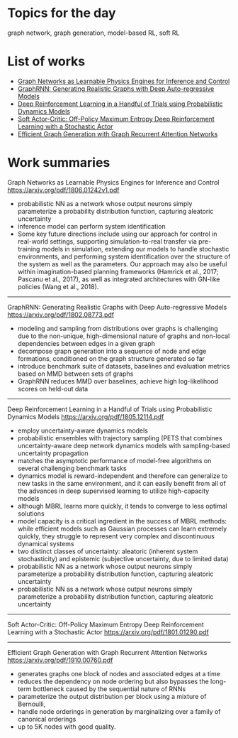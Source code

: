  # Topics for the day 

 graph network, graph generation, model-based RL, soft RL

<!-- ***************************************************** -->

# List of works
- [Graph Networks as Learnable Physics Engines for Inference and Control](#1)
- [GraphRNN: Generating Realistic Graphs with Deep Auto-regressive Models](#2)
- [Deep Reinforcement Learning in a Handful of Trials using Probabilistic Dynamics Models](#3)
- [Soft Actor-Critic: Off-Policy Maximum Entropy Deep Reinforcement Learning with a Stochastic Actor](#4)
- [Efficient Graph Generation with Graph Recurrent Attention Networks](#5)

<!-- ***************************************************** -->

# Work summaries

<a name="1"></a> 
Graph Networks as Learnable Physics Engines for Inference and Control
<https://arxiv.org/pdf/1806.01242v1.pdf>

- probabilistic NN as a network whose output neurons simply parameterize a probability distribution function, capturing aleatoric uncertainty
- inference model can perform system identification
- Some key future directions include using our approach for control in real-world settings, supporting simulation-to-real transfer via pre-training models in simulation, extending our models to handle stochastic environments, and performing system identification over the structure of the system as well as the parameters. Our approach may also be useful within imagination-based planning frameworks (Hamrick et al., 2017; Pascanu et al., 2017), as well as integrated architectures with GN-like policies (Wang et al., 2018).


--- 
<a name="2"></a> 
GraphRNN: Generating Realistic Graphs with Deep Auto-regressive Models
<https://arxiv.org/pdf/1802.08773.pdf>

- modeling and sampling from distributions over graphs is challenging due to the non-unique, high-dimensional nature of graphs and non-local dependencies between edges in a given graph
- decompose grapn generation into a sequence of node and edge formations, conditioned on the graph structure generated so far 
- introduce benchmark suite of datasets, baselines and evaluation metrics based on MMD between sets of graphs 
- GraphRNN reduces MMD over baselines, achieve high log-likelihood scores on held-out data 


--- 
<a name="3"></a> 
Deep Reinforcement Learning in a Handful of Trials using Probabilistic Dynamics Models
<https://arxiv.org/pdf/1805.12114.pdf>

- employ uncertainty-aware dynamics models
- probabilistic ensembles with trajectory sampling (PETS that combines uncertainty-aware deep network dynamics models with sampling-based uncertainty propagation
-  matches the asymptotic performance of model-free algorithms on several challenging benchmark tasks
- dynamics model is reward-independent and therefore can generalize to new tasks in the same environment, and it can easily benefit from all of the advances in deep supervised learning to utilize high-capacity models
- although MBRL learns more quickly, it tends to converge to less optimal solutions 
- model capacity is a critical ingredient in the success of MBRL methods: while efficient models such as Gaussian processes can learn extremely quickly, they struggle to represent very complex and discontinuous dynamical systems
-  two distinct classes of uncertainty: aleatoric (inherent system stochasticity) and epistemic (subjective uncertainty, due to limited data)
- probabilistic NN as a network whose output neurons simply parameterize a probability distribution function, capturing aleatoric uncertainty
- probabilistic NN as a network whose output neurons simply parameterize a probability distribution function, capturing aleatoric uncertainty


--- 
<a name="4"></a> 
Soft Actor-Critic: Off-Policy Maximum Entropy Deep Reinforcement Learning with a Stochastic Actor
<https://arxiv.org/pdf/1801.01290.pdf>



--- 
<a name="5"></a> 
Efficient Graph Generation with Graph Recurrent Attention Networks
<https://arxiv.org/pdf/1910.00760.pdf>

- generates graphs one block of nodes and associated edges at a time
- reduces the dependency on node ordering but also bypasses the long-term bottleneck caused by the sequential nature of RNNs
- parameterize the output distribution per block using a mixture of Bernoulli,
- handle node orderings in generation by marginalizing over a family of canonical orderings
- up to 5K nodes with good quality.
